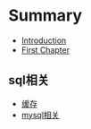 # Summary

* [Introduction](README.md)
* [First Chapter](chapter1.md)

## sql相关

* [缓存](sqlxiang-guan/huan-cun.md)
* [mysql相关](sqlxiang-guan/mysqlde-bian-ma.md)

